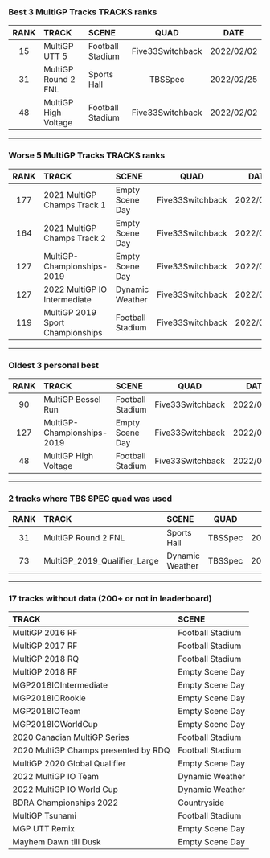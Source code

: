 ### Best 3 MultiGP Tracks TRACKS ranks
|RANK|TRACK|SCENE|QUAD|DATE|
|:---:|:---|:---|:---:|:---:|
|15|MultiGP UTT 5|Football Stadium|Five33Switchback|2022/02/02|
|31|MultiGP Round 2 FNL|Sports Hall|TBSSpec|2022/02/25|
|48|MultiGP High Voltage|Football Stadium|Five33Switchback|2022/02/02|
---
### Worse 5 MultiGP Tracks TRACKS ranks
|RANK|TRACK|SCENE|QUAD|DATE|
|:---:|:---|:---|:---:|:---:|
|177|2021 MultiGP Champs Track 1|Empty Scene Day|Five33Switchback|2022/05/07|
|164|2021 MultiGP Champs Track 2|Empty Scene Day|Five33Switchback|2022/05/07|
|127|MultiGP-Championships-2019|Empty Scene Day|Five33Switchback|2022/02/02|
|127|2022 MultiGP IO Intermediate|Dynamic Weather|Five33Switchback|2022/05/31|
|119|MultiGP 2019 Sport Championships|Football Stadium|Five33Switchback|2022/05/07|
---
### Oldest 3 personal best
|RANK|TRACK|SCENE|QUAD|DATE|
|:---:|:---|:---|:---:|:---:|
|90|MultiGP Bessel Run|Football Stadium|Five33Switchback|2022/02/02|
|127|MultiGP-Championships-2019|Empty Scene Day|Five33Switchback|2022/02/02|
|48|MultiGP High Voltage|Football Stadium|Five33Switchback|2022/02/02|
---
### 2 tracks where TBS SPEC quad was used
|RANK|TRACK|SCENE|QUAD|DATE|
|:---:|:---|:---|:---:|:---:|
|31|MultiGP Round 2 FNL|Sports Hall|TBSSpec|2022/02/25|
|73|MultiGP_2019_Qualifier_Large|Dynamic Weather|TBSSpec|2022/02/25|
---
### 17 tracks without data (200+ or not in leaderboard)
|TRACK|SCENE|
|:---|:---|
|MultiGP 2016 RF|Football Stadium|
|MultiGP 2017 RF|Football Stadium|
|MultiGP 2018 RQ|Football Stadium|
|MultiGP 2018 RF|Empty Scene Day|
|MGP2018IOIntermediate|Empty Scene Day|
|MGP2018IORookie|Empty Scene Day|
|MGP2018IOTeam|Empty Scene Day|
|MGP2018IOWorldCup|Empty Scene Day|
|2020 Canadian MultiGP Series|Football Stadium|
|2020 MultiGP Champs presented by RDQ|Football Stadium|
|MultiGP 2020 Global Qualifier|Empty Scene Day|
|2022 MultiGP IO Team|Dynamic Weather|
|2022 MultiGP IO World Cup|Dynamic Weather|
|BDRA Championships 2022|Countryside|
|MultiGP Tsunami|Football Stadium|
|MGP UTT Remix|Empty Scene Day|
|Mayhem Dawn till Dusk|Empty Scene Day|
